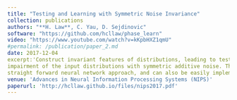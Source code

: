 ```yaml
---
title: "Testing and Learning with Symmetric Noise Invariance"
collection: publications
authors: "**H. Law**, C. Yau, D. Sejdinovic"
software: "https://github.com/hcllaw/phase_learn"
video: "https://www.youtube.com/watch?v=kKpbHXZ1qmU"
#permalink: /publication/paper_2.md
date: 2017-12-04
excerpt:'Construct invariant features of distributions, leading to testing and learning algorithms robust to the
impairment of the input distributions with symmetric additive noise. These features lend themselves to a
straight forward neural network approach, and can also be easily implemented in many algorithms.'
venue: 'Advances in Neural Information Processing Systems (NIPS)'
paperurl: 'http://hcllaw.github.io/files/nips2017.pdf'
---
```


